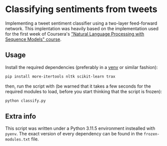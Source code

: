 # Classifying sentiments from tweets

Implementing a tweet sentiment classifier using a two-layer feed-forward
network. This implentation was heavily based on the implementation used for the
first week of Coursera's ["Natural Language Processing with Sequence Models"
course][c1].

## Usage

Install the required dependencies (preferably in a [venv][venv] or similar
fashion):

```zsh
pip install more-itertools nltk scikit-learn trax
```

then, run the script with (be warned that it takes a few seconds for the
required modules to load, before you start thinking that the script is frozen):

```zsh
python classify.py
```

## Extra info

This script was written under a Python 3.11.5 environment instealled with
`pyenv`. The exact version of every dependency can be found in the
`frozen-modules.txt` file.

[c1]: https://www.coursera.org/learn/sequence-models-in-nlp?specialization=natural-language-processing
[venv]: https://docs.python.org/3/library/venv.html

